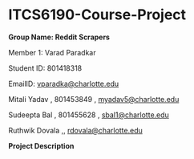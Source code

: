 # ITCS6190-Course-Project

**Group Name: Reddit Scrapers**

Member 1: Varad Paradkar 

Student ID: 801418318

EmailID: vparadka@charlotte.edu

Mitali Yadav , 801453849 , myadav5@charlotte.edu

Sudeepta Bal , 801455628 , sbal1@charlotte.edu

Ruthwik Dovala ,, rdovala@charlotte.edu

**Project Description**
